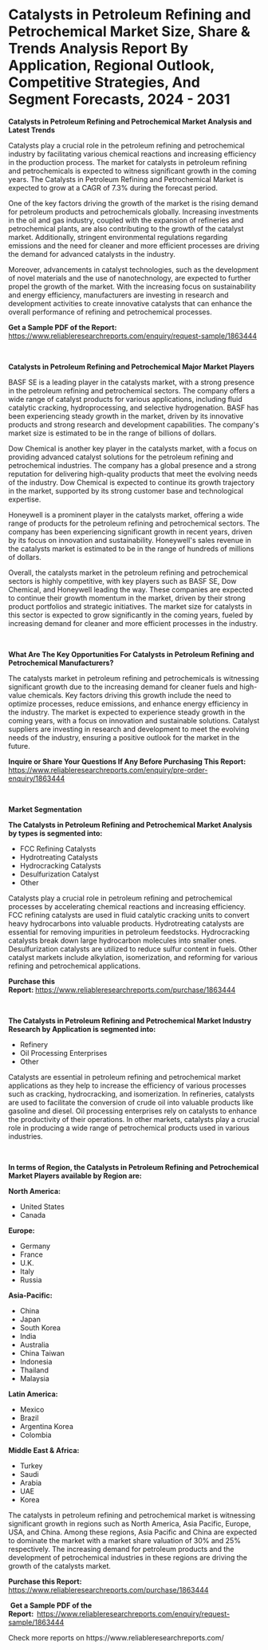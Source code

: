 <p><h1>Catalysts in Petroleum Refining and Petrochemical Market Size, Share & Trends Analysis Report By Application, Regional Outlook, Competitive Strategies, And Segment Forecasts, 2024 - 2031</h1></p><p><strong>Catalysts in Petroleum Refining and Petrochemical Market Analysis and Latest Trends</strong></p>
<p><p>Catalysts play a crucial role in the petroleum refining and petrochemical industry by facilitating various chemical reactions and increasing efficiency in the production process. The market for catalysts in petroleum refining and petrochemicals is expected to witness significant growth in the coming years. The Catalysts in Petroleum Refining and Petrochemical Market is expected to grow at a CAGR of 7.3% during the forecast period.</p><p>One of the key factors driving the growth of the market is the rising demand for petroleum products and petrochemicals globally. Increasing investments in the oil and gas industry, coupled with the expansion of refineries and petrochemical plants, are also contributing to the growth of the catalyst market. Additionally, stringent environmental regulations regarding emissions and the need for cleaner and more efficient processes are driving the demand for advanced catalysts in the industry.</p><p>Moreover, advancements in catalyst technologies, such as the development of novel materials and the use of nanotechnology, are expected to further propel the growth of the market. With the increasing focus on sustainability and energy efficiency, manufacturers are investing in research and development activities to create innovative catalysts that can enhance the overall performance of refining and petrochemical processes.</p></p>
<p><strong>Get a Sample PDF of the Report:&nbsp;</strong> <a href="https://www.reliableresearchreports.com/enquiry/request-sample/1863444">https://www.reliableresearchreports.com/enquiry/request-sample/1863444</a></p>
<p>&nbsp;</p>
<p><strong>Catalysts in Petroleum Refining and Petrochemical Major Market Players</strong></p>
<p><p>BASF SE is a leading player in the catalysts market, with a strong presence in the petroleum refining and petrochemical sectors. The company offers a wide range of catalyst products for various applications, including fluid catalytic cracking, hydroprocessing, and selective hydrogenation. BASF has been experiencing steady growth in the market, driven by its innovative products and strong research and development capabilities. The company's market size is estimated to be in the range of billions of dollars.</p><p>Dow Chemical is another key player in the catalysts market, with a focus on providing advanced catalyst solutions for the petroleum refining and petrochemical industries. The company has a global presence and a strong reputation for delivering high-quality products that meet the evolving needs of the industry. Dow Chemical is expected to continue its growth trajectory in the market, supported by its strong customer base and technological expertise.</p><p>Honeywell is a prominent player in the catalysts market, offering a wide range of products for the petroleum refining and petrochemical sectors. The company has been experiencing significant growth in recent years, driven by its focus on innovation and sustainability. Honeywell's sales revenue in the catalysts market is estimated to be in the range of hundreds of millions of dollars.</p><p>Overall, the catalysts market in the petroleum refining and petrochemical sectors is highly competitive, with key players such as BASF SE, Dow Chemical, and Honeywell leading the way. These companies are expected to continue their growth momentum in the market, driven by their strong product portfolios and strategic initiatives. The market size for catalysts in this sector is expected to grow significantly in the coming years, fueled by increasing demand for cleaner and more efficient processes in the industry.</p></p>
<p>&nbsp;</p>
<p><strong>What Are The Key Opportunities For Catalysts in Petroleum Refining and Petrochemical Manufacturers?</strong></p>
<p><p>The catalysts market in petroleum refining and petrochemicals is witnessing significant growth due to the increasing demand for cleaner fuels and high-value chemicals. Key factors driving this growth include the need to optimize processes, reduce emissions, and enhance energy efficiency in the industry. The market is expected to experience steady growth in the coming years, with a focus on innovation and sustainable solutions. Catalyst suppliers are investing in research and development to meet the evolving needs of the industry, ensuring a positive outlook for the market in the future.</p></p>
<p><strong>Inquire or Share Your Questions If Any Before Purchasing This Report:</strong> <a href="https://www.reliableresearchreports.com/enquiry/pre-order-enquiry/1863444">https://www.reliableresearchreports.com/enquiry/pre-order-enquiry/1863444</a></p>
<p>&nbsp;</p>
<p><strong>Market Segmentation</strong></p>
<p><strong>The Catalysts in Petroleum Refining and Petrochemical Market Analysis by types is segmented into:</strong></p>
<p><ul><li>FCC Refining Catalysts</li><li>Hydrotreating Catalysts</li><li>Hydrocracking Catalysts</li><li>Desulfurization Catalyst</li><li>Other</li></ul></p>
<p><p>Catalysts play a crucial role in petroleum refining and petrochemical processes by accelerating chemical reactions and increasing efficiency. FCC refining catalysts are used in fluid catalytic cracking units to convert heavy hydrocarbons into valuable products. Hydrotreating catalysts are essential for removing impurities in petroleum feedstocks. Hydrocracking catalysts break down large hydrocarbon molecules into smaller ones. Desulfurization catalysts are utilized to reduce sulfur content in fuels. Other catalyst markets include alkylation, isomerization, and reforming for various refining and petrochemical applications.</p></p>
<p><strong>Purchase this Report:&nbsp;</strong><a href="https://www.reliableresearchreports.com/purchase/1863444">https://www.reliableresearchreports.com/purchase/1863444</a></p>
<p>&nbsp;</p>
<p><strong>The Catalysts in Petroleum Refining and Petrochemical Market Industry Research by Application is segmented into:</strong></p>
<p><ul><li>Refinery</li><li>Oil Processing Enterprises</li><li>Other</li></ul></p>
<p><p>Catalysts are essential in petroleum refining and petrochemical market applications as they help to increase the efficiency of various processes such as cracking, hydrocracking, and isomerization. In refineries, catalysts are used to facilitate the conversion of crude oil into valuable products like gasoline and diesel. Oil processing enterprises rely on catalysts to enhance the productivity of their operations. In other markets, catalysts play a crucial role in producing a wide range of petrochemical products used in various industries.</p></p>
<p>&nbsp;</p>
<p><strong>In terms of Region, the Catalysts in Petroleum Refining and Petrochemical Market Players available by Region are:</strong></p>
<p>
    <p> <strong> North America: </strong>
        <ul>
            <li>United States</li>
            <li>Canada</li>
        </ul>
        </p> 
    <p> <strong> Europe: </strong>
        <ul>
            <li>Germany</li>
            <li>France</li>
            <li>U.K.</li>
            <li>Italy</li>
            <li>Russia</li>
        </ul>
        </p> 
    <p> <strong> Asia-Pacific: </strong>
        <ul>
            <li>China</li>
            <li>Japan</li>
            <li>South Korea</li>
            <li>India</li>
            <li>Australia</li>
            <li>China Taiwan</li>
            <li>Indonesia</li>
            <li>Thailand</li>
            <li>Malaysia</li>
        </ul>
        </p> 
    <p> <strong> Latin America: </strong>
        <ul>
            <li>Mexico</li>
            <li>Brazil</li>
            <li>Argentina Korea</li>
            <li>Colombia</li>
        </ul>
        </p> 
    <p> <strong> Middle East & Africa: </strong>
        <ul>
            <li>Turkey</li>
            <li>Saudi</li>
            <li>Arabia</li>
            <li>UAE</li>
            <li>Korea</li>
        </ul>
    </p>
    </p>
<p><p>The catalysts in petroleum refining and petrochemical market is witnessing significant growth in regions such as North America, Asia Pacific, Europe, USA, and China. Among these regions, Asia Pacific and China are expected to dominate the market with a market share valuation of 30% and 25% respectively. The increasing demand for petroleum products and the development of petrochemical industries in these regions are driving the growth of the catalysts market.</p></p>
<p><strong>Purchase this Report: </strong><a href="https://www.reliableresearchreports.com/purchase/1863444">https://www.reliableresearchreports.com/purchase/1863444</a></p>
<p>&nbsp;<strong>Get a Sample PDF of the Report:&nbsp;&nbsp;</strong><a href="https://www.reliableresearchreports.com/enquiry/request-sample/1863444">https://www.reliableresearchreports.com/enquiry/request-sample/1863444</a></p>
<p><strong></strong></p>
<p>Check more reports on https://www.reliableresearchreports.com/</p>